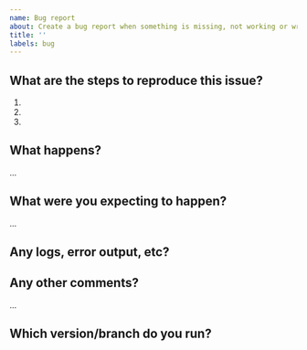 ```yaml
---
name: Bug report
about: Create a bug report when something is missing, not working or wrong
title: ''
labels: bug
---
```


## What are the steps to reproduce this issue?

1.
2.
3.

## What happens?
…

## What were you expecting to happen?
…

## Any logs, error output, etc?


## Any other comments?
…

## Which version/branch do you run?
